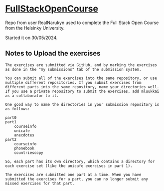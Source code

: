 # [FullStackOpenCourse](https://github.com/RealNarukyn/FullStackOpenCourse.git)

Repo from user RealNarukyn used to complete the Full Stack Open Course from the Helsinky University.

Started it on 30/05/2024.

## Notes to Upload the exercises

    The exercises are submitted via GitHub, and by marking the exercises as done in the "my submissions" tab of the submission system.

    You can submit all of the exercises into the same repository, or use multiple different repositories. If you submit exercises from different parts into the same repository, name your directories well. If you use a private repository to submit the exercises, add mluukkai as a collaborator to it.

    One good way to name the directories in your submission repository is as follows:

    part0
    part1
        courseinfo
        unicafe
        anecdotes
    part2
        courseinfo
        phonebook
        countriescopy

    So, each part has its own directory, which contains a directory for each exercise set (like the unicafe exercises in part 1).

    The exercises are submitted one part at a time. When you have submitted the exercises for a part, you can no longer submit any missed exercises for that part.

    